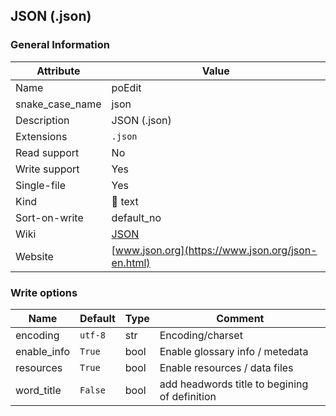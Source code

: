 ## JSON (.json)

### General Information

| Attribute       | Value                                             |
| --------------- | ------------------------------------------------- |
| Name            | poEdit                                            |
| snake_case_name | json                                              |
| Description     | JSON (.json)                                      |
| Extensions      | `.json`                                           |
| Read support    | No                                                |
| Write support   | Yes                                               |
| Single-file     | Yes                                               |
| Kind            | 📝 text                                            |
| Sort-on-write   | default_no                                        |
| Wiki            | [JSON](https://en.wikipedia.org/wiki/JSON)        |
| Website         | [www.json.org](https://www.json.org/json-en.html) |

### Write options

| Name        | Default | Type | Comment                                       |
| ----------- | ------- | ---- | --------------------------------------------- |
| encoding    | `utf-8` | str  | Encoding/charset                              |
| enable_info | `True`  | bool | Enable glossary info / metedata               |
| resources   | `True`  | bool | Enable resources / data files                 |
| word_title  | `False` | bool | add headwords title to begining of definition |




